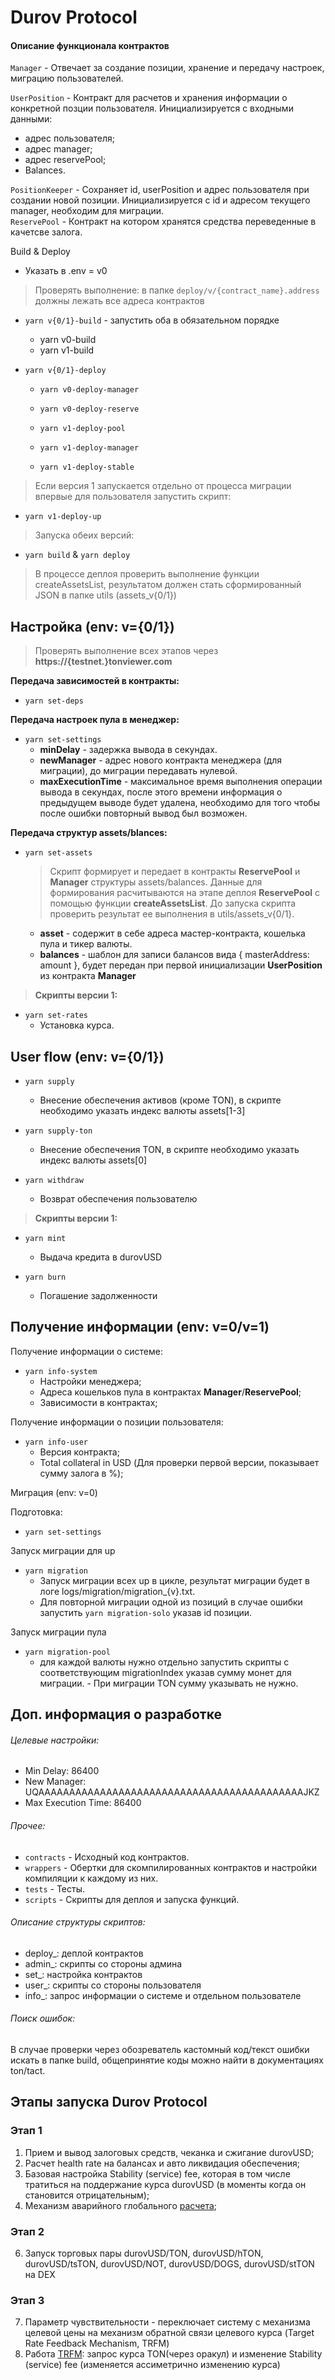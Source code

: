 # Durov Protocol

#### Описание функционала контрактов

`Manager` - Отвечает за создание позиции, хранение и передачу настроек, миграцию пользователей.

`UserPosition` - Контракт для расчетов и хранения информации о конкретной позции пользователя. Инициализируется с входными данными:  
- адрес пользователя;  
- адрес manager;  
- адрес reservePool;  
- Balances. 

`PositionKeeper` - Cохраняет id, userPosition и адрес пользователя при создании новой позиции. Инициализируется с id и адресом текущего manager, необходим для миграции.  
`ReservePool` - Контракт на котором хранятся средства переведенные в качетсве залога. 

Build & Deploy
   - Указать в .env = v0
   
> Проверять выполнение: в папке `deploy/v/{contract_name}.address` должны лежать все адреса контрактов
- `yarn v{0/1}-build` - запустить оба в обязательном порядке
  - yarn v0-build
  - yarn v1-build

- `yarn v{0/1}-deploy` 
    - `yarn v0-deploy-manager`
    - `yarn v0-deploy-reserve`
    
    - `yarn v1-deploy-pool`
    - `yarn v1-deploy-manager`
    - `yarn v1-deploy-stable`

    
> Если версия 1 запускается отдельно от процесса миграции впервые для пользователя запустить скрипт:
- `yarn v1-deploy-up` 

> Запуска обеих версий:
- `yarn build` & `yarn deploy`

> В процессе деплоя проверить выполнение функции createAssetsList, результатом должен стать сформированный JSON в папке utils (assets_v{0/1})


Настройка (env: v={0/1})
   - 
> Проверять выполнение всех этапов через **https://{testnet.}tonviewer.com**

**Передача зависимостей в контракты:**
- `yarn set-deps`

**Передача настроек пула в менеджер:**
- `yarn set-settings`
  - **minDelay** - задержка вывода в секундах.
  - **newManager** - адрес нового контракта менеджера (для миграции), до      миграции передавать нулевой.
  - **maxExecutionTime** - максимальное время выполнения операции вывода в секундах, после этого времени информация о предыдущем выводе будет удалена, необходимо для того чтобы после ошибки повторный вывод был возможен.

 **Передача структур assets/blances:**
- `yarn set-assets`

  >Скрипт формирует и передает в контракты **ReservePool** и **Manager** структуры assets/balances. Данные для формирования расчитываются на этапе деплоя **ReservePool** с помощью функции **createAssetsList**. До запуска скрипта проверить результат ее выполнения в utils/assets_v{0/1}.
  
  - **asset** - содержит в себе адреса мастер-контракта, кошелька пула и тикер валюты.
  - **balances** - шаблон для записи балансов вида { masterAddress: amount }, будет передан при первой инициализации **UserPosition** из контракта **Manager**
  
> **Cкрипты версии 1:**

- `yarn set-rates`
  - Установка курса.
   

User flow (env: v={0/1})
   - 
- `yarn supply`
   - Внесение обеспечения активов (кроме TON), в скрипте необходимо указать индекс валюты assets[1-3]

- `yarn supply-ton` 
   - Внесение обеспечения TON, в скрипте необходимо указать индекс валюты assets[0]

- `yarn withdraw`
   - Возврат обеспечения пользователю

> **Cкрипты версии 1:**

- `yarn mint`
   - Выдача кредита в durovUSD
   
- `yarn burn`
   - Погашение задолженности


Получение информации (env: v=0/v=1)
   - 
Получение информации о системе:
- `yarn info-system` 
   - Настройки менеджера;
   - Адреса кошельков пула в контрактах **Manager**/**ReservePool**;
   - Зависимости в контрактах;

Получение информации о позиции пользователя:
- `yarn info-user`
   - Версия контракта;
   - Total collateral in USD (Для проверки первой версии, показывает сумму залога в %);

Миграция (env: v=0)

Подготовка: 
  - `yarn set-settings`

Запуск миграции для up 
 - `yarn migration`
   - Запуск миграции всех up в цикле, результат миграции будет в логе logs/migration/migration_{v}.txt. 
   - Для повторной миграции одной из позиций в случае ошибки запустить `yarn migration-solo` указав id позиции.
   
 Запуск миграции пула
 - `yarn migration-pool`
   - для каждой валюты нужно отдельно запустить скрипты с соответствующим migrationIndex указав сумму монет для миграции. - При миграции TON сумму указывать не нужно.


Доп. информация о разработке
-
###### Целевые настройки:

-   Min Delay: 86400
-   New Manager: UQAAAAAAAAAAAAAAAAAAAAAAAAAAAAAAAAAAAAAAAAAAAJKZ
-   Max Execution Time: 86400

###### Прочее:

-   `contracts` - Исходный код контрактов. 
-   `wrappers` - Обертки для скомпилированных контрактов и настройки компиляции к каждому из них.
-   `tests` - Тесты.
-   `scripts` - Скрипты для деплоя и запуска функций. 

###### Описание структуры скриптов:
  - deploy_: деплой контрактов
  - admin_: скрипты со стороны админа
  - set_: настройка контрактов 
  - user_: скрипты со стороны пользователя
  - info_: запрос информации о системе и отдельном пользователе

###### Поиск ошибок: 
В случае проверки через обозреватель кастомный код/текст ошибки искать в папке build, общепринятие коды можно найти в документациях ton/tact.

Этапы запуска Durov Protocol
-
### Этап 1
1. Прием и вывод залоговых средств, чеканка и сжигание durovUSD;
2. Расчет health rate на балансах и авто ликвидация обеспечения;
2. Базовая настройка Stability (service) fee, которая в том числе тратиться на поддержание курса durovUSD (в моменты когда он становится отрицательным);
5. Механизм аварийного глобального [расчета](/docs/price_control.md#глобальный-расчет);

### Этап 2
6. Запуск торговых пары durovUSD/TON, durovUSD/hTON, durovUSD/tsTON, durovUSD/NOT, durovUSD/DOGS, durovUSD/stTON на DEX

### Этап 3
7. Параметр чувствительности - переключает систему с механизма целевой цены на механизм обратной связи целевого курса (Target Rate Feedback Mechanism, TRFM)
8. Работа [TRFM](/docs/price_control.md#2-этап-переключение-с-целевой-цены-на-механизм-обратной-связи-целевого-курса---trfm): запрос курса TON(через оракул) и изменение Stability (service) fee (изменяется ассиметрично изменению курса)
